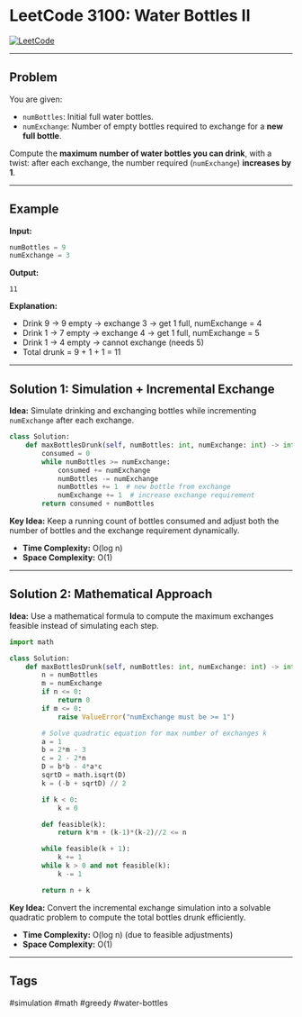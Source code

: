 # LeetCode 3100: Water Bottles II 

[![LeetCode](https://img.shields.io/badge/LeetCode-3100-blue)](https://leetcode.com/problems/water-bottles-ii/)

---

## Problem

You are given:

- `numBottles`: Initial full water bottles.  
- `numExchange`: Number of empty bottles required to exchange for a **new full bottle**.

Compute the **maximum number of water bottles you can drink**, with a twist: after each exchange, the number required (`numExchange`) **increases by 1**.


---

## Example

**Input:**
```python
numBottles = 9
numExchange = 3
```
**Output:**  
```
11
```
**Explanation:**
- Drink 9 → 9 empty → exchange 3 → get 1 full, numExchange = 4  
- Drink 1 → 7 empty → exchange 4 → get 1 full, numExchange = 5  
- Drink 1 → 4 empty → cannot exchange (needs 5)  
- Total drunk = 9 + 1 + 1 = 11

---

## Solution 1: Simulation + Incremental Exchange

**Idea:** Simulate drinking and exchanging bottles while incrementing `numExchange` after each exchange.

```python
class Solution:
    def maxBottlesDrunk(self, numBottles: int, numExchange: int) -> int:
        consumed = 0
        while numBottles >= numExchange:
            consumed += numExchange
            numBottles -= numExchange
            numBottles += 1  # new bottle from exchange
            numExchange += 1  # increase exchange requirement
        return consumed + numBottles
```

**Key Idea:** Keep a running count of bottles consumed and adjust both the number of bottles and the exchange requirement dynamically.

- **Time Complexity:** O(log n)
- **Space Complexity:** O(1)

---

## Solution 2: Mathematical Approach

**Idea:** Use a mathematical formula to compute the maximum exchanges feasible instead of simulating each step.

```python
import math

class Solution:
    def maxBottlesDrunk(self, numBottles: int, numExchange: int) -> int:
        n = numBottles
        m = numExchange
        if n <= 0:
            return 0
        if m <= 0:
            raise ValueError("numExchange must be >= 1")

        # Solve quadratic equation for max number of exchanges k
        a = 1
        b = 2*m - 3
        c = 2 - 2*n
        D = b*b - 4*a*c
        sqrtD = math.isqrt(D)
        k = (-b + sqrtD) // 2

        if k < 0:
            k = 0

        def feasible(k):
            return k*m + (k-1)*(k-2)//2 <= n

        while feasible(k + 1):
            k += 1
        while k > 0 and not feasible(k):
            k -= 1

        return n + k
```

**Key Idea:** Convert the incremental exchange simulation into a solvable quadratic problem to compute the total bottles drunk efficiently.

- **Time Complexity:** O(log n) (due to feasible adjustments)
- **Space Complexity:** O(1)

---

## Tags

#simulation #math #greedy #water-bottles
